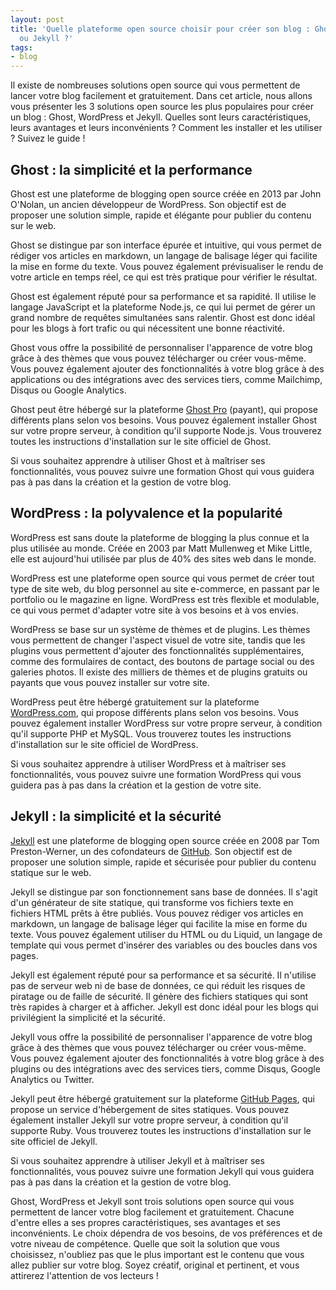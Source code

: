 ```yaml
---
layout: post
title: 'Quelle plateforme open source choisir pour créer son blog : Ghost, WordPress
  ou Jekyll ?'
tags:
- blog
---
```


Il existe de nombreuses solutions open source qui vous permettent de lancer votre blog facilement et gratuitement. Dans cet article, nous allons vous présenter les 3 solutions open source les plus populaires pour créer un blog : Ghost, WordPress et Jekyll. Quelles sont leurs caractéristiques, leurs avantages et leurs inconvénients ? Comment les installer et les utiliser ? Suivez le guide !

## Ghost : la simplicité et la performance

Ghost est une plateforme de blogging open source créée en 2013 par John O'Nolan, un ancien développeur de WordPress. Son objectif est de proposer une solution simple, rapide et élégante pour publier du contenu sur le web.

Ghost se distingue par son interface épurée et intuitive, qui vous permet de rédiger vos articles en markdown, un langage de balisage léger qui facilite la mise en forme du texte. Vous pouvez également prévisualiser le rendu de votre article en temps réel, ce qui est très pratique pour vérifier le résultat.

Ghost est également réputé pour sa performance et sa rapidité. Il utilise le langage JavaScript et la plateforme Node.js, ce qui lui permet de gérer un grand nombre de requêtes simultanées sans ralentir. Ghost est donc idéal pour les blogs à fort trafic ou qui nécessitent une bonne réactivité.

Ghost vous offre la possibilité de personnaliser l'apparence de votre blog grâce à des thèmes que vous pouvez télécharger ou créer vous-même. Vous pouvez également ajouter des fonctionnalités à votre blog grâce à des applications ou des intégrations avec des services tiers, comme Mailchimp, Disqus ou Google Analytics.

Ghost peut être hébergé sur la plateforme [Ghost Pro](https://ghost.org/pricing/) (payant), qui propose différents plans selon vos besoins. Vous pouvez également installer Ghost sur votre propre serveur, à condition qu'il supporte Node.js. Vous trouverez toutes les instructions d'installation sur le site officiel de Ghost.

Si vous souhaitez apprendre à utiliser Ghost et à maîtriser ses fonctionnalités, vous pouvez suivre une formation Ghost qui vous guidera pas à pas dans la création et la gestion de votre blog.

## WordPress : la polyvalence et la popularité

WordPress est sans doute la plateforme de blogging la plus connue et la plus utilisée au monde. Créée en 2003 par Matt Mullenweg et Mike Little, elle est aujourd'hui utilisée par plus de 40% des sites web dans le monde.

WordPress est une plateforme open source qui vous permet de créer tout type de site web, du blog personnel au site e-commerce, en passant par le portfolio ou le magazine en ligne. WordPress est très flexible et modulable, ce qui vous permet d'adapter votre site à vos besoins et à vos envies.

WordPress se base sur un système de thèmes et de plugins. Les thèmes vous permettent de changer l'aspect visuel de votre site, tandis que les plugins vous permettent d'ajouter des fonctionnalités supplémentaires, comme des formulaires de contact, des boutons de partage social ou des galeries photos. Il existe des milliers de thèmes et de plugins gratuits ou payants que vous pouvez installer sur votre site.

WordPress peut être hébergé gratuitement sur la plateforme [WordPress.com](https://wordPress.com), qui propose différents plans selon vos besoins. Vous pouvez également installer WordPress sur votre propre serveur, à condition qu'il supporte PHP et MySQL. Vous trouverez toutes les instructions d'installation sur le site officiel de WordPress.

Si vous souhaitez apprendre à utiliser WordPress et à maîtriser ses fonctionnalités, vous pouvez suivre une formation WordPress qui vous guidera pas à pas dans la création et la gestion de votre site.

## Jekyll : la simplicité et la sécurité

[Jekyll](https://jekyllrb.com/) est une plateforme de blogging open source créée en 2008 par Tom Preston-Werner, un des cofondateurs de [GitHub](https://github.com/). Son objectif est de proposer une solution simple, rapide et sécurisée pour publier du contenu statique sur le web.

Jekyll se distingue par son fonctionnement sans base de données. Il s'agit d'un générateur de site statique, qui transforme vos fichiers texte en fichiers HTML prêts à être publiés. Vous pouvez rédiger vos articles en markdown, un langage de balisage léger qui facilite la mise en forme du texte. Vous pouvez également utiliser du HTML ou du Liquid, un langage de template qui vous permet d'insérer des variables ou des boucles dans vos pages.

Jekyll est également réputé pour sa performance et sa sécurité. Il n'utilise pas de serveur web ni de base de données, ce qui réduit les risques de piratage ou de faille de sécurité. Il génère des fichiers statiques qui sont très rapides à charger et à afficher. Jekyll est donc idéal pour les blogs qui privilégient la simplicité et la sécurité.

Jekyll vous offre la possibilité de personnaliser l'apparence de votre blog grâce à des thèmes que vous pouvez télécharger ou créer vous-même. Vous pouvez également ajouter des fonctionnalités à votre blog grâce à des plugins ou des intégrations avec des services tiers, comme Disqus, Google Analytics ou Twitter.

Jekyll peut être hébergé gratuitement sur la plateforme [GitHub Pages](https://pages.github.com/), qui propose un service d'hébergement de sites statiques. Vous pouvez également installer Jekyll sur votre propre serveur, à condition qu'il supporte Ruby. Vous trouverez toutes les instructions d'installation sur le site officiel de Jekyll.

Si vous souhaitez apprendre à utiliser Jekyll et à maîtriser ses fonctionnalités, vous pouvez suivre une formation Jekyll qui vous guidera pas à pas dans la création et la gestion de votre blog.

Ghost, WordPress et Jekyll sont trois solutions open source qui vous permettent de lancer votre blog facilement et gratuitement. Chacune d'entre elles a ses propres caractéristiques, ses avantages et ses inconvénients. Le choix dépendra de vos besoins, de vos préférences et de votre niveau de compétence. Quelle que soit la solution que vous choisissez, n'oubliez pas que le plus important est le contenu que vous allez publier sur votre blog. Soyez créatif, original et pertinent, et vous attirerez l'attention de vos lecteurs !

